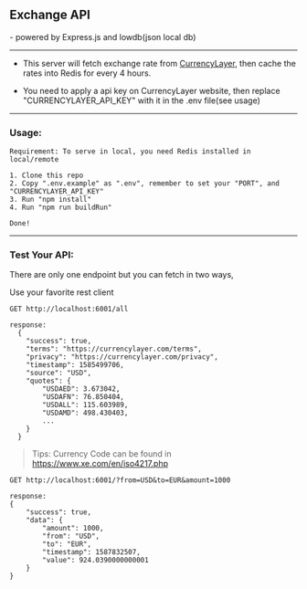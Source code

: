 ## Exchange API

\- powered by Express.js and lowdb(json local db)

---

- This server will fetch exchange rate from [CurrencyLayer](https://currencylayer.com/), then cache the rates into Redis for every 4 hours.

- You need to apply a api key on CurrencyLayer website, then replace "CURRENCYLAYER_API_KEY" with it in the .env file(see usage)


---

### Usage:

```
Requirement: To serve in local, you need Redis installed in local/remote

1. Clone this repo
2. Copy ".env.example" as ".env", remember to set your "PORT", and "CURRENCYLAYER_API_KEY"
3. Run "npm install"
4. Run "npm run buildRun"

Done!
```

---

### Test Your API:

There are only one endpoint but you can fetch in two ways,

Use your favorite rest client
```
GET http://localhost:6001/all

response: 
  {
    "success": true,
    "terms": "https://currencylayer.com/terms",
    "privacy": "https://currencylayer.com/privacy",
    "timestamp": 1585499706,
    "source": "USD",
    "quotes": {
        "USDAED": 3.673042,
        "USDAFN": 76.850404,
        "USDALL": 115.603989,
        "USDAMD": 498.430403,
        ...
    }
  }
```
> Tips: Currency Code can be found in https://www.xe.com/en/iso4217.php
```
GET http://localhost:6001/?from=USD&to=EUR&amount=1000

response: 
{
    "success": true,
    "data": {
        "amount": 1000,
        "from": "USD",
        "to": "EUR",
        "timestamp": 1587832507,
        "value": 924.0390000000001
    }
}
```
